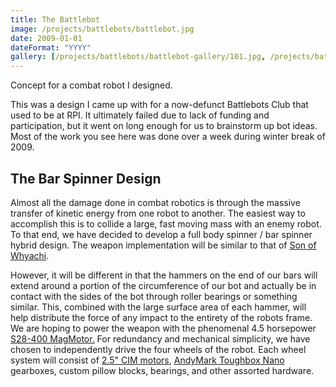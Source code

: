 ```yaml
---
title: The Battlebot
image: /projects/battlebots/battlebot.jpg
date: 2009-01-01
dateFormat: "YYYY"
gallery: [/projects/battlebots/battlebot-gallery/101.jpg, /projects/battlebots/battlebot-gallery/102.jpg, /projects/battlebots/battlebot-gallery/17072_1233403910760_1099020141_30727302_7903880_n.jpg, /projects/battlebots/battlebot-gallery/21.jpg, /projects/battlebots/battlebot-gallery/3.jpg, /projects/battlebots/battlebot-gallery/4.jpg, /projects/battlebots/battlebot-gallery/51.jpg, /projects/battlebots/battlebot-gallery/61.jpg, /projects/battlebots/battlebot-gallery/81.jpg, /projects/battlebots/battlebot-gallery/91.jpg, /projects/battlebots/battlebot-gallery/battlebot1.jpg, /projects/battlebots/battlebot-gallery/battlebot_kitchen.jpg, /projects/battlebots/battlebot-gallery/bizarro-1024x576.png, /projects/battlebots/battlebot-gallery/z71.jpg]
---
```


Concept for a combat robot I designed.

This was a design I came up with for a now-defunct Battlebots Club that used to be at RPI. It ultimately failed due to lack of funding and participation, but it went on long enough for us to brainstorm up bot ideas. Most of the work you see here was done over a week during winter break of 2009.

## The Bar Spinner Design

Almost all the damage done in combat robotics is through the massive transfer of kinetic energy from one robot to another. The easiest way to accomplish this is to collide a large, fast moving mass with an enemy robot. To that end, we have decided to develop a full body spinner / bar spinner hybrid design. The weapon implementation will be similar to that of [Son of Whyachi](http://www.teamwhyachi.com/retiredsonofwhyachi.html).

However, it will be different in that the hammers on the end of our bars will extend around a portion of the circumference of our bot and actually be in contact with the sides of the bot through roller bearings or something similar. This, combined with the large surface area of each hammer, will help distribute the force of any impact to the entirety of the robots frame. We are hoping to power the weapon with the phenomenal 4.5 horsepower [S28-400 MagMotor.](http://www.robotmarketplace.com/products/MAG-S28-400.html) For redundancy and mechanical simplicity, we have chosen to independently drive the four wheels of the robot. Each wheel system will consist of [2.5" CIM motors](http://www.trossenrobotics.com/store/p/5142-FIRST-CIM-Motor.aspx), [AndyMark Toughbox Nano](http://store.andymark.biz/am-0553.html) gearboxes, custom pillow blocks, bearings, and other assorted hardware.
